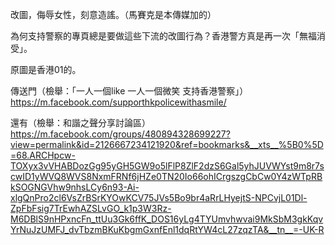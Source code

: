 改圖，侮辱女性，刻意造謠。（馬賽克是本傳媒加的）

為何支持警察的專頁總是要做這些下流的改圖行為？香港警方真是再一次「無福消受」。

原圖是香港01的。

傳送門（檢舉：「一人一個like 一人一個微笑 支持香港警察」）
https://m.facebook.com/supporthkpolicewithasmile/

還有（檢舉：和諧之聲分享討論區）
https://m.facebook.com/groups/480894328699227?view=permalink&id=2126667234121920&ref=bookmarks&__xts__%5B0%5D=68.ARCHpcw-TOXyx3vVHABDozGg95yGH5GW9o5lFlP8ZlF2dzS6Gal5yhJUVWYst9m8r7scwID1yWVQ8WVS8NxmFRNf6jHZe0TN20Io66ohICrgszgCbCw0Y4zWTpRBkSOGNGVhw9nhsLCy6n93-Ai-xlgQnPro2cl6VsZrBSrKYOwKCV75JVs5Bo9br4aRrLHyejtS-NPCvjL01Dl-ZpFbFsig7TrEwhAZSLvGO_k1p3W3Rz-M6DBlS9nHPxncFn_ttUu3Gk6ffK_DOS16yLg4TYUmvhwvai9MkSbM3gkKqvYrNuJzUMFJ_dvTbzmBKuKbgmGxnfEnl1dqRtYW4cL27zqzTA&__tn__=-UK-R